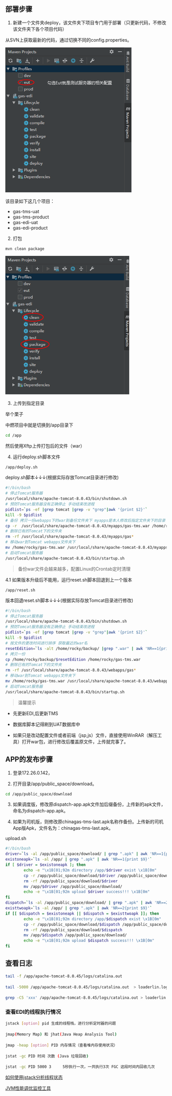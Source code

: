 
## 部署步骤

1. 新建一个文件夹deploy，该文件夹下项目专门用于部署（只更新代码，不修改该文件夹下各个项目代码）

从SVN上获取最新的代码，通过切换不同的config.properties。

![切换不同的config.properties](https://raw.githubusercontent.com/loaderlin/CodeConference/master/img/checkout-different-config.png)

该目录如下这几个项目：

- gas-tms-uat
- gas-tms-product
- gas-edi-uat
- gas-edi-product

2. 打包

```sh
mvn clean package
```

![IDEA下的打包](https://raw.githubusercontent.com/loaderlin/CodeConference/master/img/maven-package.png)

3. 上传到指定目录

举个栗子

中燃项目中就是切换到/app目录下

```sh
cd /app
```

然后使用Xftp上传打包后的文件（war）

4. 运行deploy.sh脚本文件

```sh
/app/deploy.sh
```

deploy.sh脚本↓↓↓(根据实际存放Tomcat目录进行修改)

```sh
#!/bin/bash
# 停止Tomcat服务器
/usr/local/share/apache-tomcat-8.0.43/bin/shutdown.sh
# 预防Tomcat服务器没有正确停止 手动结束改进程
pidlist=`ps -ef |grep tomcat |grep -v "grep"|awk '{print $2}'`
kill -9 $pidlist
# 备份 拷贝一份webapps下的war到备份文件夹下 myapps是本人修改后指定文件夹下的目录
cp -r  /usr/local/share/apache-tomcat-8.0.43/myapps/gas-tms.war /home/rocky/backup/$(date +%Y%m%d%H%M)-gas-tms.war
# 删除已有的Tomcat下的文件夹
rm -rf /usr/local/share/apache-tomcat-8.0.43/myapps/gas*
# 移动war到Tomcat webapps文件夹下
mv /home/rocky/gas-tms.war /usr/local/share/apache-tomcat-8.0.43/myapps/
# 启动Tomcat服务器
/usr/local/share/apache-tomcat-8.0.43/bin/startup.sh
```

> 备份war文件会越来越多，配置Linux的Crontab定时清理

4.1 如果版本升级后不能用，运行reset.sh脚本回退到上一个版本

```
/app/reset.sh
```

版本回退reset.sh脚本↓↓↓(根据实际存放Tomcat目录进行修改)

```sh
#!/bin/bash
# 停止Tomcat服务器
/usr/local/share/apache-tomcat-8.0.43/bin/shutdown.sh
# 预防Tomcat服务器没有正确停止 手动结束改进程
pidlist=`ps -ef |grep tomcat |grep -v "grep"|awk '{print $2}'`
kill -9 $pidlist
# 按文件的更改时间进行排序 获取最近的war名
resetEdition=`ls -alt /home/rocky/backup/ |grep ".war" | awk 'NR==1{print $9}'`
# 拷贝一份
cp /home/rocky/backup/$resetEdition /home/rocky/gas-tms.war
# 删除已有的Tomcat下的文件夹
rm -rf /usr/local/share/apache-tomcat-8.0.43/webapps/gas*
# 移动war到Tomcat webapps文件夹下
mv /home/rocky/gas-tms.war /usr/local/share/apache-tomcat-8.0.43/webapps/
# 启动Tomcat服务器
/usr/local/share/apache-tomcat-8.0.43/bin/startup.sh
```

> 温馨提示

- 先更新EDI,后更新TMS

- 数据库脚本记得刷到UAT数据库中

- 如果只是改动配置文件或者前端（jsp,js）文件，直接使用WinRAR（解压工具）打开war包，进行修改后覆盖原文件，上传就完事了。

## APP的发布步骤

1. 登录172.26.0.142，

2. 打开目录/app/public_space/download。

```sh
cd /app/public_space/download
```

3. 如果调度版，修改原dispatch-app.apk文件加后缀备份，上传新的apk文件，命名为dispatch-app.apk。

4. 如果为司机版，则修改原chinagas-tms-last.apk名称作备份。上传新的司机App版Apk，文件名为：chinagas-tms-last.apk。

upload.sh

```sh
#!/bin/bash
driver=`ls -al /app/public_space/download/ | grep ".apk" | awk 'NR==1{print $9}'`
existoneapk=`ls -al /app/ | grep ".apk" | awk 'NR==1{print $9}'`
if [ $driver = $existoneapk ]; then
        echo -e "\x1B[01;92m directory /app/$driver exist \x1B[0m"
        cp -r /app/public_space/download/$driver /app/public_space/download/backup/driver/$(date +%Y%m%d%H%M).apk
        rm -rf /app/public_space/download/$driver
        mv /app/$driver /app/public_space/download/
        echo -e "\x1B[01;92m upload $driver success!!! \x1B[0m" 
fi
dispatch=`ls -al /app/public_space/download/ | grep ".apk" | awk 'NR==2{print $9}'`
existtwoapk=`ls -al /app/ | grep ".apk" | awk 'NR==2{print $9}'`
if [[ $dispatch = $existoneapk || $dispatch = $existtwoapk ]]; then
        echo -e "\x1B[01;92m directory /app/$dispatch exist \x1B[0m"
        cp -r /app/public_space/download/$dispatch /app/public_space/download/backup/dispatch/$(date +%Y%m%d%H%M).apk
        rm -rf /app/public_space/download/$dispatch
        mv /app/$dispatch /app/public_space/download/
        echo -e "\x1B[01;92m upload $dispatch success!!! \x1B[0m" 
fi
```

## 查看日志

```sh
tail -f /app/apache-tomcat-8.0.45/logs/catalina.out 

tail -5000 /app/apache-tomcat-8.0.45/logs/catalina.out  > loaderlin.log

grep -C5 'xxx' /app/apache-tomcat-8.0.45/logs/catalina.out > loaderlin.log
```

### 查看EDI的线程执行情况

```sh
jstack [option] pid 生成的线程栈，进行分析定时器的问题

jmap(Memory Map) 和 jhat(Java Heap Analysis Tool)

jmap -heap [option] PID 内存情况（查看堆内存使用状况）

jstat -gc PID 时间 次数 (Java 垃圾回收)

jstat -gc PID 5000 3     5秒执行一次，一共执行3次 FGC 这段时间内回收几次
```

[如何使用jstack分析线程状态](http://www.importnew.com/23601.html)

[JVM性能调优监控工具](https://my.oschina.net/feichexia/blog/196575)